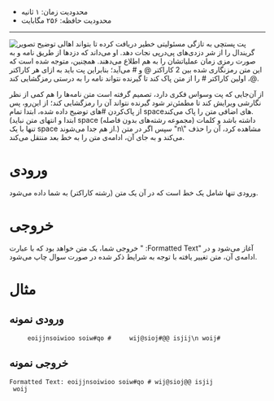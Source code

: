 + محدودیت زمان: ۱ ثانیه
+ محدودیت حافظه: ۲۵۶ مگابایت

----------
![توضیح تصویر](https://uploadkon.ir/uploads/dec718_232047.jpg)
پت پستچی به تازگی مسئولیتی خطیر دریافت کرده تا بتواند اهالی گریندال را از شر دزدی‌های پی‌در‌پی نجات دهد. او می‌داند که دزدها از طریق نامه و به صورت رمزی زمان عملیاتشان را به هم اطلاع می‌دهند. همچنین، متوجه شده است که این متن رمزنگاری شده بین 2 کاراکتر @ و # می‌آید؛ بنابراین پت باید به ازای هر کاراکتر @، اولین کاراکتر # را از متن پاک کند تا گیرنده نتواند نامه را به درستی رمزگشایی کند.
 
از آن‌جایی که پت وسواس فکری دارد، تصمیم گرفته است متن نامه‌ها را هم کمی از نظر نگارشی ویرایش کند تا مطمئن‌تر شود گیرنده نتواند آن را رمزگشایی کند؛ از این‌رو، پس از پاک‌کردن #های توضیح داده شده، ابتدا تمام spaceهای اضافی متن را پاک می‌کند. (ابتدا و انتهای متن نباید space داشته باشد و کلمات (مجموعه رشته‌های بدون فاصله) تنها با یک space از هم جدا می‌شوند.) سپس اگر در متن "n\\" مشاهده کرد، آن را حذف می‌کند و به جای آن، ادامه‌ی متن را به خط بعد منتقل می‌کند.

# ورودی
ورودی تنها شامل یک خط است که در آن یک متن (رشته کاراکتر) به شما داده می‌شود.

# خروجی
خروجی شما، یک متن خواهد بود که با عبارت " :Formatted Text" آغاز می‌شود و در ادامه‌ی آن، متن تغییر یافته با توجه به شرایط ذکر شده در صورت سوال چاپ می‌شود.

# مثال
## ورودی نمونه
```
     eoijjnsoiwioo soiw#qo #     wij@sioj#@@ isjij\n woij#  
```

## خروجی نمونه
```
Formatted Text: eoijjnsoiwioo soiw#qo # wij@sioj@@ isjij
 woij
```